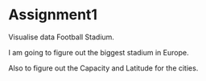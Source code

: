 # Assignment1
Visualise data Football Stadium.

I am going to figure out the biggest stadium in Europe.

Also to figure out the Capacity and Latitude for the cities.
